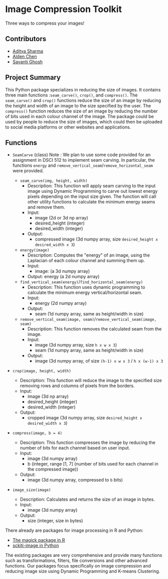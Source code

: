 # Image Compression Toolkit
Three ways to compress your images!

## Contributors

- [Aditya Sharma](https://github.com/adityashrm21)
- [Alden Chen](https://github.com/aldenchen)
- [Sayanti Ghosh](https://github.com/Sayanti86)

## Project Summary

This Python package specializes in reducing the size of images. It contains three main functions :`seam_carve()`, `crop()`, and `compress()`. The `seam_carve()` and `crop()` functions reduce the size of an image by reducing the height and width of an image to the size specified by the user. The `compress()` function reduces the size of an image by reducing the number of bits used in each colour channel of the image. The package could be used by people to reduce the size of images, which could then be uploaded to social media platforms or other websites and applications.

## Functions

- `SeamCarve` (class)
  Note : We plan to use some code provided for an assignment in DSCI 512 to implement seam carving. In particular, the functions `energy` and `remove_vertical_seam`/`remove_horizontal_seam` were provided.

  - `seam_carve(img, height, width)`
    - Description:
      This function will apply seam carving to the input image using Dynamic Programming to carve out lowest energy pixels depending on the input size given. The function will call other utility functions to calculate the minimum energy seams and remove them.
    - Input:
      - image (2d or 3d np array)
      - desired_height (integer)
      - desired_width (integer)
    - Output:
      - compressed image (3d numpy array, size `desired_height x desired_width x 3`)
  - `energy(image)`
    - Description:
      Computes the "energy" of an image, using the Laplacian of each colour channel and summing them up.
    - Input:
      - image: (a 3d numpy array)
    - Output: energy (a 2d numpy array)
  - `find_vertical_seam(energy)`/`find_horizontal_seam(energy)`
    - Description:
      This function uses dynamic programming to calculate the minimum energy vertical/horizontal seam.
    - Input:
      - energy (2d numpy array)
    - Output:
      - seam (1d numpy array, same as height/width in size)
  - `remove_vertical_seam(image, seam)`/`remove_vertical_seam(image, seam)`
      - Description:
        This function removes the calculated seam from the image.
      - Input:
        - image (3d numpy array, size `h x w x 3`)
        - seam (1d numpy array, same as height/width in size)
      - Output:
        - image (3d numpy array, of size `(h-1) x w x 3` / `h x (w-1) x 3`

- `crop(image, height, width)`
  - Description:
    This function will reduce the image to the specified size removing rows and columns of pixels from the borders.
  - Input:
    - image (3d np array)
    - desired_height (integer)
    - desired_width (integer)
  - Output:
    - cropped image (3d numpy array, size `desired_height x desired_width x 3`)
- `compress(image, b = 4)`
  - Description:
    This function compresses the image by reducing the number of bits for each channel based on user input.
  - Input:
    - image (3d numpy array)
    - b (integer, range [1, 7] (number of bits used for each channel in the compressed image))
  - Output:
    - image (3d numpy array, compressed to `b` bits)
- `image_size(image)`
  - Description:
    Calculates and returns the size of an image in bytes.
  - Input:
    - image (3d numpy array)
  - Output:
    - size (integer, size in bytes)

There already are packages for image processing in R and Python:
  - [The magick package in R](https://cran.r-project.org/web/packages/magick/vignettes/intro.html)
  - [sckiti-image in Python](https://scikit-image.org/)

The existing packages are very comprehensive and provide many functions such as transformations, filters, file conversions and other advanced functions. Our packages focus specifically on image compression and reducing image size using Dynamic Programming and K-means Clustering.
